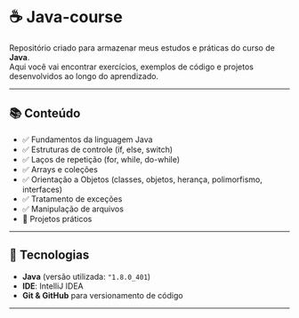 # ☕ Java-course  


Repositório criado para armazenar meus estudos e práticas do curso de **Java**.  
Aqui você vai encontrar exercícios, exemplos de código e projetos desenvolvidos ao longo do aprendizado.

---

## 📚 Conteúdo
- ✅ Fundamentos da linguagem Java  
- ✅ Estruturas de controle (if, else, switch)  
- ✅ Laços de repetição (for, while, do-while)  
- ✅ Arrays e coleções  
- ✅ Orientação a Objetos (classes, objetos, herança, polimorfismo, interfaces)  
- ✅ Tratamento de exceções  
- ✅ Manipulação de arquivos  
- 🚀 Projetos práticos  

---

## 🚀 Tecnologias
- **Java** (versão utilizada: `"1.8.0_401`)  
- **IDE**: IntelliJ IDEA  
- **Git & GitHub** para versionamento de código  

---

